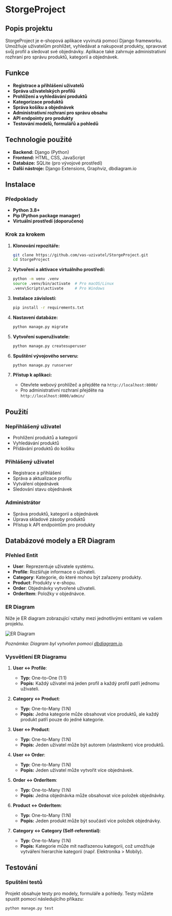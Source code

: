 # StorgeProject

## Popis projektu

StorgeProject je e-shopová aplikace vyvinutá pomocí Django frameworku. Umožňuje uživatelům prohlížet, vyhledávat a nakupovat produkty, spravovat svůj profil a sledovat své objednávky. Aplikace také zahrnuje administrativní rozhraní pro správu produktů, kategorií a objednávek.

## Funkce

- **Registrace a přihlášení uživatelů**
- **Správa uživatelských profilů**
- **Prohlížení a vyhledávání produktů**
- **Kategorizace produktů**
- **Správa košíku a objednávek**
- **Administrativní rozhraní pro správu obsahu**
- **API endpointy pro produkty**
- **Testování modelů, formulářů a pohledů**

## Technologie použité

- **Backend:** Django (Python)
- **Frontend:** HTML, CSS, JavaScript
- **Databáze:** SQLite (pro vývojové prostředí)
- **Další nástroje:** Django Extensions, Graphviz, dbdiagram.io

## Instalace

### Předpoklady

- **Python 3.8+**
- **Pip (Python package manager)**
- **Virtuální prostředí (doporučeno)**

### Krok za krokem

1. **Klonování repozitáře:**
    ```bash
    git clone https://github.com/vas-uzivatel/StorgeProject.git
    cd StorgeProject
    ```

2. **Vytvoření a aktivace virtuálního prostředí:**
    ```bash
    python -m venv .venv
    source .venv/bin/activate  # Pro macOS/Linux
    .venv\Scripts\activate     # Pro Windows
    ```

3. **Instalace závislostí:**
    ```bash
    pip install -r requirements.txt
    ```

4. **Nastavení databáze:**
    ```bash
    python manage.py migrate
    ```

5. **Vytvoření superuživatele:**
    ```bash
    python manage.py createsuperuser
    ```

6. **Spuštění vývojového serveru:**
    ```bash
    python manage.py runserver
    ```

7. **Přístup k aplikaci:**
    - Otevřete webový prohlížeč a přejděte na `http://localhost:8000/`
    - Pro administrativní rozhraní přejděte na `http://localhost:8000/admin/`

## Použití

### Nepřihlášený uživatel

- Prohlížení produktů a kategorií
- Vyhledávání produktů
- Přidávání produktů do košíku

### Přihlášený uživatel

- Registrace a přihlášení
- Správa a aktualizace profilu
- Vytváření objednávek
- Sledování stavu objednávek

### Administrátor

- Správa produktů, kategorií a objednávek
- Úprava skladové zásoby produktů
- Přístup k API endpointům pro produkty

## Databázové modely a ER Diagram

### Přehled Entit

- **User**: Reprezentuje uživatele systému.
- **Profile**: Rozšiřuje informace o uživateli.
- **Category**: Kategorie, do které mohou být zařazeny produkty.
- **Product**: Produkty v e-shopu.
- **Order**: Objednávky vytvořené uživateli.
- **OrderItem**: Položky v objednávce.

### ER Diagram

Níže je ER diagram zobrazující vztahy mezi jednotlivými entitami ve vašem projektu.

![ER Diagram](er_diagram.png)

*Poznámka: Diagram byl vytvořen pomocí [dbdiagram.io](https://dbdiagram.io/).*

### Vysvětlení ER Diagramu

1. **User ↔ Profile**:
    - **Typ:** One-to-One (1:1)
    - **Popis:** Každý uživatel má jeden profil a každý profil patří jednomu uživateli.

2. **Category ↔ Product**:
    - **Typ:** One-to-Many (1:N)
    - **Popis:** Jedna kategorie může obsahovat více produktů, ale každý produkt patří pouze do jedné kategorie.

3. **User ↔ Product**:
    - **Typ:** One-to-Many (1:N)
    - **Popis:** Jeden uživatel může být autorem (vlastníkem) více produktů.

4. **User ↔ Order**:
    - **Typ:** One-to-Many (1:N)
    - **Popis:** Jeden uživatel může vytvořit více objednávek.

5. **Order ↔ OrderItem**:
    - **Typ:** One-to-Many (1:N)
    - **Popis:** Jedna objednávka může obsahovat více položek objednávky.

6. **Product ↔ OrderItem**:
    - **Typ:** One-to-Many (1:N)
    - **Popis:** Jeden produkt může být součástí více položek objednávky.

7. **Category ↔ Category (Self-referential)**:
    - **Typ:** One-to-Many (1:N)
    - **Popis:** Kategorie může mít nadřazenou kategorii, což umožňuje vytváření hierarchie kategorií (např. Elektronika > Mobily).

## Testování

### Spuštění testů

Projekt obsahuje testy pro modely, formuláře a pohledy. Testy můžete spustit pomocí následujícího příkazu:

```bash
python manage.py test

